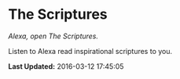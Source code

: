 # The Scriptures
*Alexa, open The Scriptures.*

Listen to Alexa read inspirational scriptures to you.

**Last Updated:** 2016-03-12 17:45:05